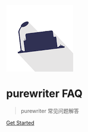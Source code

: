 <!-- markdownlint-disable -->
![logo](_media/icon.webp)

# purewriter FAQ

> purewriter 常见问题解答

[Get Started](#purewriter-常见问题解答)